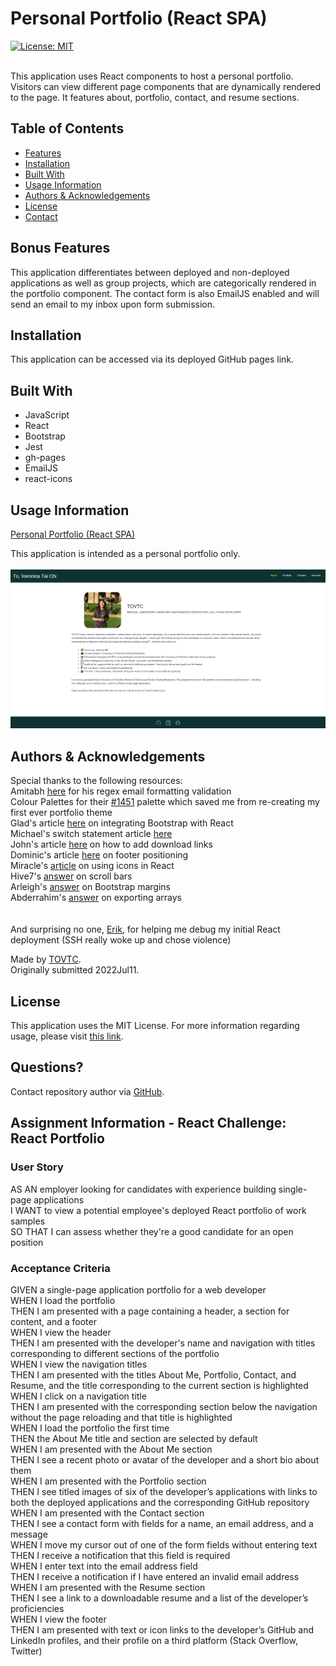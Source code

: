   # Personal Portfolio (React SPA)
  [![License: MIT](https://img.shields.io/badge/License-MIT-yellow.svg)](https://opensource.org/licenses/MIT)</br></br>
    
  This application uses React components to host a personal portfolio. Visitors can view different page components that are dynamically rendered to the page. It features about, portfolio, contact, and resume sections.
  
  ## Table of Contents
  * [Features](#features)
  * [Installation](#installation)
  * [Built With](#built)
  * [Usage Information](#usage)
  * [Authors & Acknowledgements](#credits)
  * [License](#license)
  * [Contact](#questions)
  
  ## Bonus Features<a name="features"></a>
  This application differentiates between deployed and non-deployed applications as well as group projects, which are categorically rendered in the portfolio component. The contact form is also EmailJS enabled and will send an email to my inbox upon form submission.
    
  ## Installation <a name="installation"></a>
  This application can be accessed via its deployed GitHub pages link.

  ## Built With<a name="built"></a>
  * JavaScript
  * React
  * Bootstrap
  * Jest
  * gh-pages
  * EmailJS
  * react-icons
  
  ## Usage Information<a name="usage"></a>
  [Personal Portfolio (React SPA)](https://tovtc.github.io/react-portfolio-scscbc-challenge/)</br>
    
  This application is intended as a personal portfolio only.</br>
  </br>![Personal Portfolio (React SPA)](./tovtc.png "Personal Portfolio (React SPA)")</br>
    
  ## Authors & Acknowledgements<a name="credits"></a>
  Special thanks to the following resources:</br>
  Amitabh [here](https://gist.github.com/Amitabh-K/ae073eea3d5207efaddffde19b1618e8) for his regex email formatting validation</br>
  Colour Palettes for their [#1451](https://colorpalettes.net/tag/yellow-and-gray/page/4/) palette which saved me from re-creating my first ever portfolio theme</br>
  Glad's article [here](https://blog.logrocket.com/using-bootstrap-with-react-tutorial-with-examples/) on integrating Bootstrap with React</br>
  Michael's switch statement article [here](https://medium.com/nerd-for-tech/a-case-to-switch-using-switch-statements-in-react-e83e01154f60)</br>
  John's article [here](https://thewebdev.info/2021/05/24/how-to-download-file-in-react-js/) on how to add download links</br>
  Dominic's article [here](https://www.freecodecamp.org/news/how-to-keep-your-footer-where-it-belongs-59c6aa05c59c/) on footer positioning</br>
  Miracle's [article](https://www.freecodecamp.org/news/how-to-use-react-icons/) on using icons in React</br>
  Hive7's [answer](https://stackoverflow.com/questions/18548465/prevent-scroll-bar-from-adding-up-to-the-width-of-page-on-chrome) on scroll bars</br>
  Arleigh's [answer](https://stackoverflow.com/questions/69301335/bootstrap-padding-left-and-right-is-not-working) on Bootstrap margins</br>
  Abderrahim's [answer](https://stackoverflow.com/questions/54532123/export-array-to-be-used-in-another-javascript-file) on exporting arrays</br></br>  
  And surprising no one, [Erik](https://github.com/CodingErik), for helping me debug my initial React deployment (SSH really woke up and chose violence)
  
  Made by [TOVTC](https://github.com/TOVTC).</br>
  Originally submitted 2022Jul11.
  
  ## License<a name="license"></a>
  This application uses the MIT License. For more information regarding usage, please visit [this link](https://opensource.org/licenses/MIT).
    
  ## Questions?<a name="questions"></a>
  Contact repository author via [GitHub](https://github.com/TOVTC).</br>
    
  ## Assignment Information - React Challenge: React Portfolio
  ### User Story
  AS AN employer looking for candidates with experience building single-page applications</br>
  I WANT to view a potential employee's deployed React portfolio of work samples</br>
  SO THAT I can assess whether they're a good candidate for an open position

  ### Acceptance Criteria
  GIVEN a single-page application portfolio for a web developer</br>
  WHEN I load the portfolio</br>
  THEN I am presented with a page containing a header, a section for content, and a footer</br>
  WHEN I view the header</br>
  THEN I am presented with the developer's name and navigation with titles corresponding to different sections of the portfolio</br>
  WHEN I view the navigation titles</br>
  THEN I am presented with the titles About Me, Portfolio, Contact, and Resume, and the title corresponding to the current section is highlighted</br>
  WHEN I click on a navigation title</br>
  THEN I am presented with the corresponding section below the navigation without the page reloading and that title is highlighted</br>
  WHEN I load the portfolio the first time</br>
  THEN the About Me title and section are selected by default</br>
  WHEN I am presented with the About Me section</br>
  THEN I see a recent photo or avatar of the developer and a short bio about them</br>
  WHEN I am presented with the Portfolio section</br>
  THEN I see titled images of six of the developer’s applications with links to both the deployed applications and the corresponding GitHub repository</br>
  WHEN I am presented with the Contact section</br>
  THEN I see a contact form with fields for a name, an email address, and a message</br>
  WHEN I move my cursor out of one of the form fields without entering text</br>
  THEN I receive a notification that this field is required</br>
  WHEN I enter text into the email address field</br>
  THEN I receive a notification if I have entered an invalid email address</br>
  WHEN I am presented with the Resume section</br>
  THEN I see a link to a downloadable resume and a list of the developer’s proficiencies</br>
  WHEN I view the footer</br>
  THEN I am presented with text or icon links to the developer’s GitHub and LinkedIn profiles, and their profile on a third platform (Stack Overflow, Twitter)</br>
